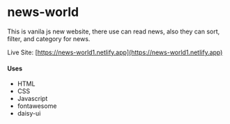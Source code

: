 # news-world 

This is vanila js new website, there use can read news, also they can sort, filter, and category for news.


Live Site:  [https://news-world1.netlify.app](https://news-world1.netlify.app)

#### Uses
- HTML
- CSS
- Javascript
- fontawesome
- daisy-ui
